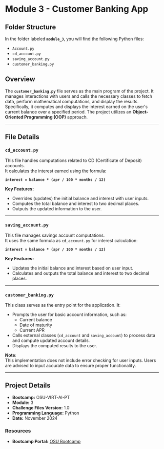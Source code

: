 # Module 3 - Customer Banking App

## Folder Structure

In the folder labeled **`module_3`**, you will find the following Python files:
- `Account.py`
- `cd_account.py`
- `saving_account.py`
- `customer_banking.py`

## Overview

The **`customer_banking.py`** file serves as the main program of the project. It manages interactions with users and calls the necessary classes to fetch data, perform mathematical computations, and display the results. Specifically, it computes and displays the interest earned on the user's current balance over a specified period. The project utilizes an **Object-Oriented Programming (OOP)** approach.

---

## File Details

### `cd_account.py`

This file handles computations related to CD (Certificate of Deposit) accounts.  
It calculates the interest earned using the formula:

**`interest = balance * (apr / 100 * months / 12)`**

**Key Features:**
- Overrides (updates) the initial balance and interest with user inputs.
- Computes the total balance and interest to two decimal places.
- Outputs the updated information to the user.

---

### `saving_account.py`

This file manages savings account computations.  
It uses the same formula as `cd_account.py` for interest calculation:

**`interest = balance * (apr / 100 * months / 12)`**

**Key Features:**
- Updates the initial balance and interest based on user input.
- Calculates and outputs the total balance and interest to two decimal places.

---

### `customer_banking.py`

This class serves as the entry point for the application. It:
- Prompts the user for basic account information, such as:
    - Current balance
    - Date of maturity
    - Current APR
- Calls external classes (`cd_account` and `saving_account`) to process data and compute updated account details.
- Displays the computed results to the user.

**Note:**  
This implementation does not include error checking for user inputs. Users are advised to input accurate data to ensure proper functionality.

---

## Project Details

- **Bootcamp:** OSU-VIRT-AI-PT
- **Module:** 3
- **Challenge Files Version:** 1.0
- **Programming Language:** Python
- **Date:** November 2024

### Resources
- **Bootcamp Portal:** [OSU Bootcamp](https://bootcampspot.instructure.com/calendar#view_name=month&view_start=2024-12-02:~:text=Background,3%20Challenge%20files)
